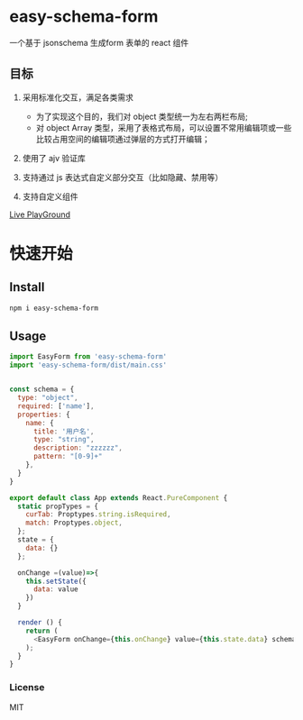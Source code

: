 # easy-schema-form
一个基于 jsonschema 生成form 表单的 react 组件

## 目标
1. 采用标准化交互，满足各类需求
   * 为了实现这个目的，我们对 object 类型统一为左右两栏布局;
   * 对 object Array 类型，采用了表格式布局，可以设置不常用编辑项或一些比较占用空间的编辑项通过弹层的方式打开编辑；

2. 使用了 ajv 验证库
3. 支持通过 js 表达式自定义部分交互（比如隐藏、禁用等）
4. 支持自定义组件

[Live PlayGround](https://hellosean1025.github.io/jsf/)

# 快速开始

## Install
```bash
npm i easy-schema-form
```

## Usage
```js
import EasyForm from 'easy-schema-form'
import 'easy-schema-form/dist/main.css'


const schema = {
  type: "object",
  required: ['name'],
  properties: {
    name: {
      title: '用户名',
      type: "string",
      description: "zzzzzz",
      pattern: "[0-9]+"
    },
  }
}

export default class App extends React.PureComponent {
  static propTypes = {
    curTab: Proptypes.string.isRequired,
    match: Proptypes.object,
  };
  state = {
    data: {}
  };

  onChange =(value)=>{
    this.setState({
      data: value
    })
  }

  render () {
    return (
      <EasyForm onChange={this.onChange} value={this.state.data} schema={schema} />
    );
  }
}

```

### License
MIT
